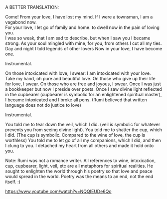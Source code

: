 A BETTER TRANSLATION:

Come! From your love, I have lost my mind. 
If I were a townsman, I am a vagabond now.   
For your love, I let go of family and home. 
to dwell now in the pain of loving you.  
I was so weak, that I am sad to describe, 
but when I saw you I became strong. 
As your soul mingled with mine, 
for you, from others I cut all my ties.  
Day and night I told legends of other lovers
Now in your love, I have become one.

Instrumental.

On those intoxicated with love, I swear: I am intoxicated with your love.  
Take my hand, oh pure and beautiful love.
On those who give up their life for love, I swear. 
On those who are free and joyous, I swear. 
Once I was just a bookkeeper
but now I preside over poets. 
Once I saw divine light reflected in the cupbearer (cupbearer is symbolic for an enlightened spiritual master), 
I became intoxicated and I broke all pens. (Rumi believed that written language does not do justice to love)

Instrumental. 

You told me to tear down the veil, which I did. (veil is symbolic for whatever prevents you from seeing divine light).
You told me to shatter the cup, which I did. (The cup is symbolic. Compared to the wine of love, the cup is worthless) 
You told me to let go of all my companions, which I did,
and then I clung to you. 
I detached my heart from all others 
and made it hold onto you. 

Note:
Rumi was not a romance writer. All references to wine, intoxication, cup, cupbearer, light, veil, etc are all metaphors for spiritual realities. He sought to enlighten the world through his poetry so that love and peace would spread in the world. Poetry was the means to an end, not the end itself. :)

https://www.youtube.com/watch?v=NQQIEUDe6Qo
